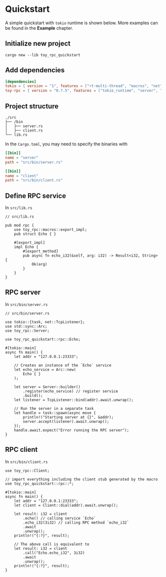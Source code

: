 # Quickstart

A simple quickstart with `tokio` runtime is shown below. More examples can be found in the **Example** chapter.

## Initialize new project

`cargo new --lib toy_rpc_quickstart`

## Add dependencies

```toml
[dependencies]
tokio = { version = "1", features = ["rt-multi-thread", "macros", "net"] }
toy-rpc = { version = "0.7.5", features = ["tokio_runtime", "server", "client"] }
```

## Project structure

```
./src
├── /bin
│   ├── server.rs
│   ├── client.rs
└── lib.rs
```

In the `Cargo.toml`, you may need to specify the binaries with 

```toml
[[bin]]
name = "server"
path = "src/bin/server.rs"

[[bin]]
name = "client"
path = "src/bin/client.rs" 
```

## Define RPC service

In `src/lib.rs`

```rust,noplaypen 
// src/lib.rs

pub mod rpc {
    use toy_rpc::macros::export_impl;
    pub struct Echo { }
    
    #[export_impl]
    impl Echo {
        #[export_method]
        pub async fn echo_i32(&self, arg: i32) -> Result<i32, String> {
            Ok(arg)
        }
    }
}
```

## RPC server

In `src/bin/server.rs`

```rust,noplaypen 
// src/bin/server.rs

use tokio::{task, net::TcpListener};
use std::sync::Arc;
use toy_rpc::Server;

use toy_rpc_quickstart::rpc::Echo;

#[tokio::main]
async fn main() {
    let addr = "127.0.0.1:23333";
    
    // Creates an instance of the `Echo` service
    let echo_service = Arc::new(
        Echo { }
    );

    let server = Server::builder()
        .register(echo_service) // register service
        .build();
    let listener = TcpListener::bind(addr).await.unwrap();

    // Run the server in a separate task
    let handle = task::spawn(async move {
        println!("Starting server at {}", &addr);
        server.accept(listener).await.unwrap();
    });
    handle.await.expect("Error running the RPC server");
}
```

## RPC client

In `src/bin/client.rs`

```rust,noplaypen 
use toy_rpc::Client;

// import everything including the client stub generated by the macro
use toy_rpc_quickstart::rpc::*;

#[tokio::main]
async fn main() {
    let addr = "127.0.0.1:23333";
    let client = Client::dial(addr).await.unwrap();

    let result: i32 = client
        .echo() // calling service `Echo`
        .echo_i32(3i32) // calling RPC method `echo_i32`
        .await  
        .unwrap();
    println!("{:?}", result);

    // The above call is equivalent to
    let result: i32 = client
        .call("Echo.echo_i32", 3i32)
        .await
        .unwrap();
    println!("{:?}", result);
}
```